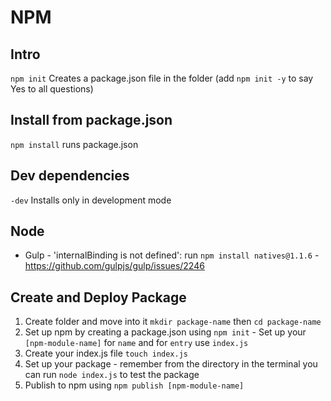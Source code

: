 # NPM

## Intro

`npm init` Creates a package.json file in the folder (add `npm init -y` to say Yes to all questions)

## Install from package.json

`npm install` runs package.json

## Dev dependencies

`-dev` Installs only in development mode

## Node

- Gulp - 'internalBinding is not defined': run `npm install natives@1.1.6` - https://github.com/gulpjs/gulp/issues/2246

## Create and Deploy Package

1. Create folder and move into it `mkdir package-name` then  `cd package-name`
2. Set up npm by creating a package.json using `npm init` - Set up your `[npm-module-name]` for `name` and for `entry` use `index.js`
3. Create your index.js file `touch index.js`
4. Set up your package - remember from the directory in the terminal you can run `node index.js` to test the package
5. Publish to npm using `npm publish [npm-module-name]`
